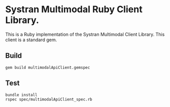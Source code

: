 Systran Multimodal Ruby Client Library.
===================
This is a Ruby implementation of the Systran Multimodal Client Library. This client is a standard gem.


Build
-------------
```
gem build multimodalApiClient.gemspec
```


Test
-------------
```
bundle install
rspec spec/multimodalApiClient_spec.rb
```
